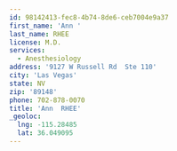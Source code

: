 ```yaml
---
id: 98142413-fec8-4b74-8de6-ceb7004e9a37
first_name: 'Ann '
last_name: RHEE
license: M.D.
services:
  - Anesthesiology
address: '9127 W Russell Rd  Ste 110'
city: 'Las Vegas'
state: NV
zip: '89148'
phone: 702-878-0070
title: 'Ann  RHEE'
_geoloc:
  lng: -115.28485
  lat: 36.049095
---
```

